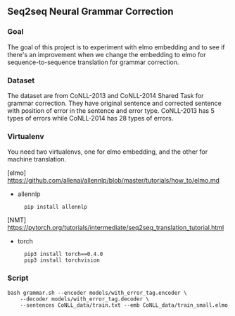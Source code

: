 ## Seq2seq Neural Grammar Correction

### Goal

The goal of this project is to experiment with elmo embedding and to see if there's an improvement when we change the embedding to elmo for sequence-to-sequence translation for grammar correction. 

### Dataset 

The dataset are from CoNLL-2013 and CoNLL-2014 Shared Task for grammar correction. They have original sentence and corrected sentence with position of error in the sentence and error type. CoNLL-2013 has 5 types of errors while CoNLL-2014 has 28 types of errors. 

### Virtualenv

You need two virtualenvs, one for elmo embedding, and the other for machine translation.

[elmo] https://github.com/allenai/allennlp/blob/master/tutorials/how_to/elmo.md 
* allennlp

        pip install allennlp

[NMT] https://pytorch.org/tutorials/intermediate/seq2seq_translation_tutorial.html
* torch

        pip3 install torch==0.4.0 
        pip3 install torchvision

### Script

```
bash grammar.sh --encoder models/with_error_tag.encoder \
    --decoder models/with_error_tag.decoder \
    --sentences CoNLL_data/train.txt --emb CoNLL_data/train_small.elmo
```
